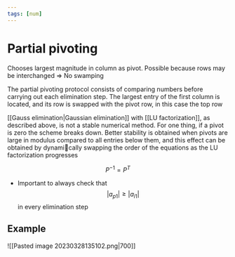 ```yaml
---
tags: [num]
---
```

# Partial pivoting
Chooses largest magnitude in column as pivot. Possible because rows may be interchanged $\Rightarrow$ No swamping

The partial pivoting protocol consists of comparing numbers before carrying out each elimination step. The largest entry of the first column is located, and its row is swapped with the pivot row, in this case the top row

[[Gauss elimination|Gaussian elimination]] with [[LU factorization]], as described above, is not a stable numerical method. For one thing, if a pivot is zero the scheme breaks down. Better stability is obtained when pivots are large in modulus compared to all entries below them, and this effect can be obtained by dynamically swapping the order of the equations as the LU factorization progresses

$$P^{-1}= P^{T}$$

- Important to always check that $$\lvert a_{p1} \rvert \geq \lvert a_{i1} \rvert$$in every elimination step 

## Example
![[Pasted image 20230328135102.png|700]]

